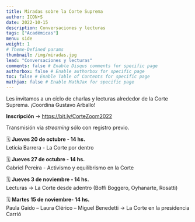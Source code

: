 ```yaml
---
title: Miradas sobre la Corte Suprema 
author: ICON•S
date: 2022-10-15
description: Conversaciones y lecturas
tags: ["Académicas"]
menu: side 
weight: 1
# Theme-Defined params
thumbnail: /img/miradas.jpg
lead: "Conversaciones y lecturas"   
comments: false # Enable Disqus comments for specific page
authorbox: false # Enable authorbox for specific page
toc: false # Enable Table of Contents for specific page
mathjax: false # Enable MathJax for specific page
---
```


Les invitamos a un cíclo de charlas y lecturas alrededor de la Corte Suprema. ¡Coordina Gustavo Arballo! 

**Inscripción** → https://bit.ly/CorteZoom2022

Transmisión via *streaming* sólo con registro previo. 

🗓 **Jueves 20 de octubre - 14 hs.**   
Leticia Barrera - La Corte por dentro   

🗓 **Jueves 27 de octubre - 14 hs.**  
Gabriel Pereira - Activismo y equilibrismo en la Corte  

🗓 **Jueves 3 de noviembre - 14 hs.**  
Lecturas → La Corte desde adentro (Boffi Boggero, Oyhanarte, Rosatti)  

🗓 **Martes 15 de noviembre- 14 hs.**   
Paula Gaido – Laura Clérico – Miguel Benedetti → La Corte en la presidencia Carrió  